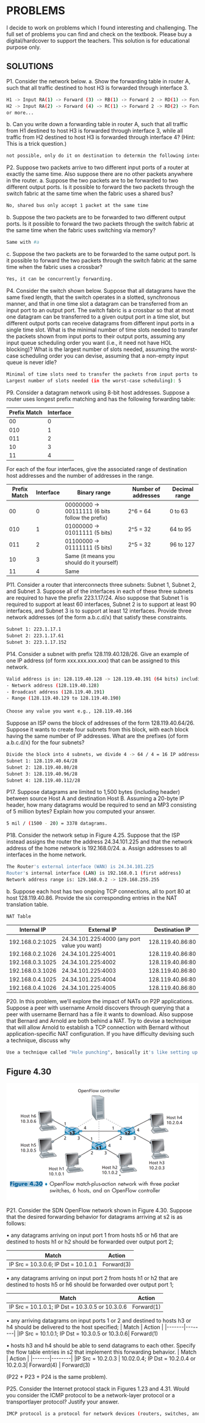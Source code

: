 # PROBLEMS
I decide to work on problems which I found interesting and challenging. The full set of problems you can find and check on the textbook. Please buy a digital/hardcover to support the teachers. This solution is for educational purpose only.

## SOLUTIONS 
P1. Consider the network below.
a. Show the forwarding table in router A, such that all traffic destined to host H3 is forwarded through interface 3.
```sh
H1 -> Input RA(1) -> Forward (3) -> RB(1) -> Forward 2 -> RD(1) -> Forward 3
H2 -> Input RA(2) -> Forward (4) -> RC(1) -> Forward 2 -> RD(2) -> Forward 3
or more...  
```
b. Can you write down a forwarding table in router A, such that all traffic from H1 destined to host H3 is forwarded through interface 3, while all traffic from H2 destined to host H3 is forwarded through interface 4? (Hint: This is a trick question.)
```sh
not possible, only do it on destination to determin the following interface, not on the source address. 
```

P2. Suppose two packets arrive to two different input ports of a router at exactly
the same time. Also suppose there are no other packets anywhere in the
router.
a. Suppose the two packets are to be forwarded to two different output ports.
Is it possible to forward the two packets through the switch fabric at the
same time when the fabric uses a shared bus?
```sh
No, shared bus only accept 1 packet at the same time 
```
b. Suppose the two packets are to be forwarded to two different output ports.
Is it possible to forward the two packets through the switch fabric at the
same time when the fabric uses switching via memory?
```sh
Same with #a 
```
c. Suppose the two packets are to be forwarded to the same output port. Is it
possible to forward the two packets through the switch fabric at the same
time when the fabric uses a crossbar?
```sh
Yes, it can be concurrently forwarding. 
```

P4. Consider the switch shown below. Suppose that all datagrams have the same
fixed length, that the switch operates in a slotted, synchronous manner, and
that in one time slot a datagram can be transferred from an input port to an
output port. The switch fabric is a crossbar so that at most one datagram can
be transferred to a given output port in a time slot, but different output ports
can receive datagrams from different input ports in a single time slot. What is
the minimal number of time slots needed to transfer the packets shown from
input ports to their output ports, assuming any input queue scheduling order
you want (i.e., it need not have HOL blocking)? What is the largest number
of slots needed, assuming the worst-case scheduling order you can devise,
assuming that a non-empty input queue is never idle?
```sh
Minimal of time slots need to transfer the packets from input ports to their output ports: 3
Largest number of slots needed (in the worst-case scheduling): 5 
```

P9. Consider a datagram network using 8-bit host addresses. Suppose a router
uses longest prefix matching and has the following forwarding table:

|Prefix Match| Interface|
|------------|-----------|
|00  |0  |
|010 |1  |
|011 |2  |
|10  |3  |
|11  |4  | 
For each of the four interfaces, give the associated range of destination host addresses and the number of addresses in the range.

|Prefix Match|Interface|Binary range|Number of addresses|Decimal range|
|------------|---------|----------|---------------------|-------------|
|00  |0  |00000000 -> 00111111 (6 bits follow the prefix) | 2^6 = 64|0 to 63
|010 |1  |01000000 -> 01011111 (5 bits) | 2^5 = 32| 64 to 95|
|011 |2  |01100000 -> 01111111 (5 bits) | 2^5 = 32| 96 to 127 
|10  |3  | Same (it means you should do it yourself)
|11  |4  | Same

P11. Consider a router that interconnects three subnets: Subnet 1, Subnet 2, and Subnet 3. Suppose all of the interfaces in each of these three subnets are required to have the prefix 223.1.17/24. Also suppose that Subnet 1 is required to support at least 60 interfaces, Subnet 2 is to support at least 90 interfaces, and Subnet 3 is to support at least 12 interfaces. Provide three network addresses (of the form a.b.c.d/x) that satisfy these constraints.
```sh
Subnet 1: 223.1.17.1
Subnet 2: 223.1.17.61
Subnet 3: 223.1.17.152
```

P14. Consider a subnet with prefix 128.119.40.128/26. Give an example of one IP address (of form xxx.xxx.xxx.xxx) that can be assigned to this network.
```sh
Valid address is in: 128.119.40.128 -> 128.119.40.191 (64 bits) including:
- Network address (128.119.40.128)
- Broadcast address (128.119.40.191)
- Range (128.119.40.129 to 128.119.40.190)

Choose any value you want e.g., 128.119.40.166 
```
Suppose an ISP owns the block of addresses of the form 128.119.40.64/26. Suppose it wants to create four subnets from this block, with each block having the same number of IP addresses. What are the prefixes (of form a.b.c.d/x) for the four subnets?
```sh
Divide the block into 4 subnets, we divide 4 -> 64 / 4 = 16 IP addresses per subnet ~ 4 bits
Subnet 1: 128.119.40.64/28
Subnet 2: 128.119.40.80/28
Subnet 3: 128.119.40.96/28
Subnet 4: 128.119.40.112/28
```

P17. Suppose datagrams are limited to 1,500 bytes (including header) between source Host A and destination Host B. Assuming a 20-byte IP header, how many datagrams would be required to send an MP3 consisting of 5 million bytes? Explain how you computed your answer.
```sh
5 mil / (1500 - 20) = 3378 datagrams. 
```

P18. Consider the network setup in Figure 4.25. Suppose that the ISP instead assigns the router the address 24.34.101.225 and that the network address of the home network is 192.168.0/24.
a. Assign addresses to all interfaces in the home network.
```sh
The Router's external interface (WAN) is 24.34.101.225
Router's internal interface (LAN) is 192.168.0.1 (first address)
Network address range is: 129.168.0.2 -> 129.168.255.255 
```
b. Suppose each host has two ongoing TCP connections, all to port 80 at
host 128.119.40.86. Provide the six corresponding entries in the NAT
translation table.
```sh
NAT Table
```

| Internal IP | External IP | Destination IP | 
|-------------|-------------|----------------|
|192.168.0.2:1025|24.34.101.225:4000 (any port value you want)|128.119.40.86:80
|192.168.0.2.1026|24.34.101.225:4001|128.119.40.86:80
|192.168.0.3.1025|24.34.101.225:4002|128.119.40.86:80
|192.168.0.3.1026|24.34.101.225:4003|128.119.40.86:80
|192.168.0.4.1025|24.34.101.225:4004|128.119.40.86:80
|192.168.0.4.1026|24.34.101.225:4005|128.119.40.86:80

P20. In this problem, we’ll explore the impact of NATs on P2P applications.
Suppose a peer with username Arnold discovers through querying that a
peer with username Bernard has a file it wants to download. Also suppose
that Bernard and Arnold are both behind a NAT. Try to devise a technique
that will allow Arnold to establish a TCP connection with Bernard without
application-specific NAT configuration. If you have difficulty devising such
a technique, discuss why
```sh
Use a technique called "Hole punching", basically it's like setting up an immedaitery to connect both Bernard and Arnold. 
```

## Figure 4.30
![alt text](image.png)

P21. Consider the SDN OpenFlow network shown in Figure 4.30. Suppose that the desired forwarding behavior for datagrams arriving at s2 is as follows:

• any datagrams arriving on input port 1 from hosts h5 or h6 that are destined to hosts h1 or h2 should be forwarded over output port 2;

| Match | Action |
|-------|--------|
|IP Src = 10.3.0.6; IP Dst = 10.1.0.1 | Forward(3)


• any datagrams arriving on input port 2 from hosts h1 or h2 that are destined to hosts h5 or h6 should be forwarded over output port 1;

| Match | Action |
|-------|--------|
|IP Src = 10.1.0.1; IP Dst = 10.3.0.5 or 10.3.0.6| Forward(1)

• any arriving datagrams on input ports 1 or 2 and destined to hosts h3 or h4
should be delivered to the host specified;
| Match | Action |
|-------|--------|
|IP Src = 10.1.0.1; IP Dst = 10.3.0.5 or 10.3.0.6| Forward(1)

• hosts h3 and h4 should be able to send datagrams to each other. Specify the flow table entries in s2 that implement this forwarding behavior.
| Match | Action |
|-------|--------|
|IP Src = 10.2.0.3 | 10.02.0.4; IP Dst = 10.2.0.4 or 10.2.0.3| Forward(4) | Forward(3) 

(P22 + P23 + P24 is the same problem).

P25. Consider the Internet protocol stack in Figures 1.23 and 4.31. Would you
consider the ICMP protocol to be a network-layer protocol or a transportlayer protocol? Justify your answer.
```sh
IMCP protocol is a protocol for network devices (routers, switches, and hosts) need to convey messages -> network layer protocol. 
```
